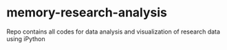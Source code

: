 # **memory-research-analysis**
Repo contains all codes for data analysis and visualization of research data using iPython
